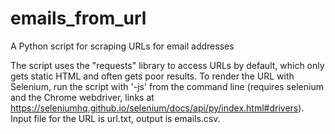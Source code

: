 # emails_from_url
A Python script for scraping URLs for email addresses

The script uses the "requests" library to access URLs by default, which only gets static HTML and often gets poor results. To render the URL with Selenium, run the script with '-js' from the command line (requires selenium and the Chrome webdriver, links at https://seleniumhq.github.io/selenium/docs/api/py/index.html#drivers). Input file for the URL is url.txt, output is emails.csv.
